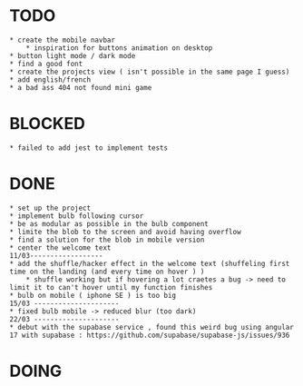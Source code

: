 # TODO
    * create the mobile navbar
        * inspiration for buttons animation on desktop  
    * button light mode / dark mode
    * find a good font
    * create the projects view ( isn't possible in the same page I guess)
    * add english/french 
    * a bad ass 404 not found mini game
# BLOCKED
    * failed to add jest to implement tests
# DONE
    * set up the project
    * implement bulb following cursor
    * be as modular as possible in the bulb component  
    * limite the blob to the screen and avoid having overflow
    * find a solution for the blob in mobile version
    * center the welcome text
    11/03------------------
    * add the shuffle/hacker effect in the welcome text (shuffeling first time on the landing (and every time on hover ) )
        * shuffle working but if hovering a lot craetes a bug -> need to limit it to can't hover until my function finishes 
    * bulb on mobile ( iphone SE ) is too big 
    15/03 ---------------------
    * fixed bulb mobile -> reduced blur (too dark) 
    22/03 ---------------------
    * debut with the supabase service , found this weird bug using angular 17 with supabase : https://github.com/supabase/supabase-js/issues/936
    

# DOING
    